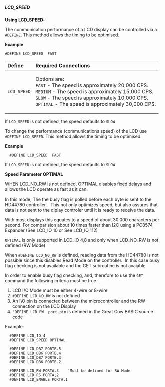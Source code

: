<div class="section">

<div class="titlepage">

<div>

<div>

##### <span id="lcd_speed"></span>LCD\_SPEED

</div>

</div>

</div>

<span class="strong">**Using LCD\_SPEED:**</span>

The communication performance of a LCD display can be controlled via a
`#DEFINE`. This method allows the timing to be optimised.

<span class="strong">**Example**</span>

``` literallayout
#DEFINE LCD_SPEED  FAST
```

<div class="informaltable">

<table data-border="1">
<thead>
<tr class="header">
<th style="text-align: left;">Define</th>
<th style="text-align: left;">Required Connections</th>
</tr>
</thead>
<tbody>
<tr class="odd">
<td style="text-align: left;"><p><code class="literal">LCD_SPEED</code></p></td>
<td style="text-align: left;"><p>Options are:<br />
<code class="literal">FAST</code> - The speed is approximately 20,000 CPS.<br />
<code class="literal">MEDIUM</code> - The speed is approximately 15,000 CPS.<br />
<code class="literal">SLOW</code> - The speed is approximately 10,000 CPS.<br />
<code class="literal">OPTIMAL</code> - The speed is approximately 30,000 CPS.<br />
</p></td>
</tr>
</tbody>
</table>

</div>

If `LCD_SPEED` is not defined, the speed defaults to `SLOW`  
  
To change the performance (communications speed) of the LCD use
`#DEFINE LCD_SPEED`. This method allows the timing to be optimised.

<span class="strong">**Example**</span>

``` screen
  #DEFINE LCD_SPEED  FAST
```

If `LCD_SPEED` is not defined, the speed defaults to `SLOW`

<span class="strong">**Speed Parameter OPTIMAL**</span>

WHEN LCD\_NO\_RW is not defined, OPTIMAL disables fixed delays and
allows the LCD operate as fast as it can.

In this mode, The the busy flag is polled before each byte is sent to
the HD44780 controller.   This not only optimizes speed, but also
assures that data is not sent to the diplay controler until it is ready
to receive the data.

With most displays this equates to a speed of about 30,000 characters
per second. For comparision about 10 times faster than I2C using a
PC8574 Expander (See LCD\_IO 10 or See LCD\_IO 112)

`OPTIMAL` is only supported in LCD\_IO 4,8 and only when LCD\_NO\_RW is
not defined (RW Mode)

When `#DEFINE LCD_NO_RW` is defined, reading data from the HD44780 is
not possible since this disables Read Mode on the controller.  In this
case busy flag checking is not available and the GET subroutine is not
avaiable.

In order to enable busy flag checking, and, therefore to use the `GET`
command the following criteria must be true.

<div class="orderedlist">

1.  LCD I/O Mode must be either 4-wire or 8-wire
2.  `#DEFINE LCD_NO_RW` is not defined
3.  An I\\O pin is connected between the microcontroller and the RW
    connection on the LCD Display
4.  `'DEFINE LCD_RW  port.pin` is defined in the Great Cow BASIC source
    code

</div>

Example:

``` screen
  #DEFINE LCD_IO 4
  #DEFINE LCD_SPEED OPTIMAL

  #DEFINE LCD_DB7 PORTB.5
  #DEFINE LCD_DB6 PORTB.4
  #DEFINE LCD_DB7 PORTB.3
  #DEFINE LCD_DB6 PORTB.2

  #DEFINE LCD_RW PORTA.3    'Must be defined for RW Mode
  #DEFINE LCD_RS PORTA,2
  #DEFINE LCD_ENABLE PORTA.1
```

</div>

